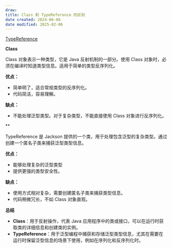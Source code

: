 ```yaml
---
draw:
title: Class 和 TypeReference 的区别
date created: 2024-06-06
date modified: 2025-02-06
---
```


[TypeReference](TypeReference.md)

<!-- more -->

  

**Class**

  

Class 对象表示一种类型，它是 Java 反射机制的一部分。使用 Class 对象时，必须在编译时知道类型信息。适用于简单的类型反序列化。

  

**优点：**

  

- 简单明了，适合常规类型的反序列化。
- 代码简洁，容易理解。

  

**缺点：**

  

- 不能处理泛型类型。对于复杂类型，不能直接使用 Class 对象进行反序列化。



**

  

TypeReference 是 Jackson 提供的一个类，用于处理包含泛型的复杂类型。通过创建一个匿名子类来捕获泛型类型信息。

  

**优点：**

  

- 能够处理复杂的泛型类型
- 提供更强的类型安全性。

  

**缺点：**

  

- 使用方式相对复杂，需要创建匿名子类来捕获类型信息。
- 代码稍微冗长，不如 Class 对象直观。

**总结**

  

- **Class**：用于反射操作，代表 Java 应用程序中的类或接口，可以在运行时获取类的详细信息和创建类的实例。
- **TypeReference**：用于泛型编程中捕获和存储泛型类型信息，尤其在需要在运行时保留泛型信息的场景下使用，例如在序列化和反序列化时。

  
